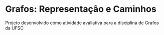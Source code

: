 # Grafos: Representação e Caminhos
Projeto desenvolvido como atividade avaliativa
para a disciplina de Grafos da UFSC
